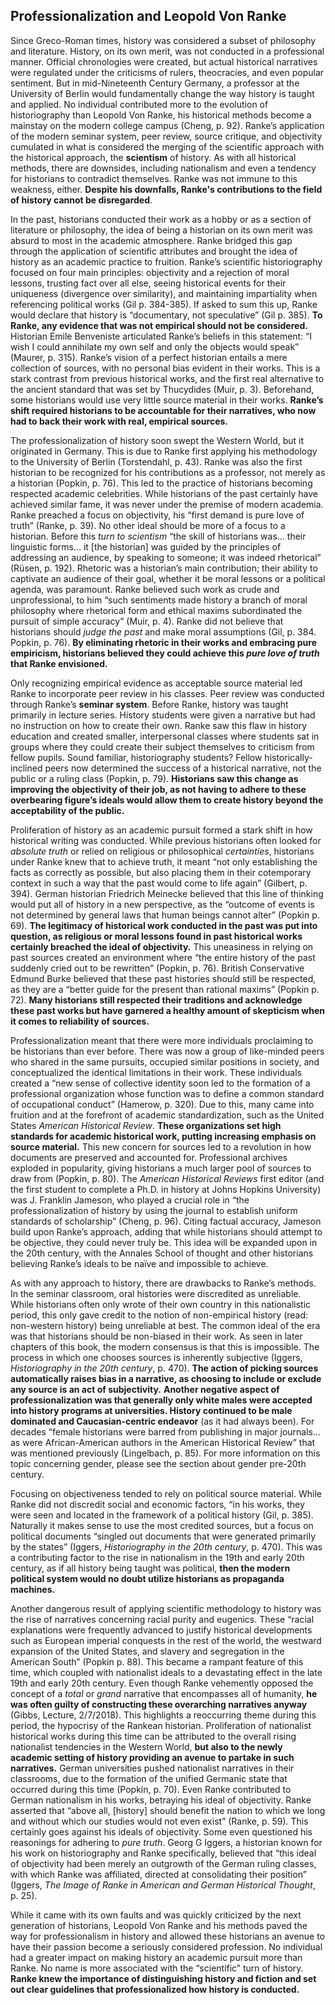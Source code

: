 ## Professionalization and Leopold Von Ranke

Since Greco-Roman times, history was considered a subset of philosophy and literature. History, on its own merit, was not conducted in a professional manner. Official chronologies were created, but actual historical narratives were regulated under the criticisms of rulers, theocracies, and even popular sentiment. But in mid-Nineteenth Century Germany, a professor at the University of Berlin would fundamentally change the way history is taught and applied. No individual contributed more to the evolution of historiography than Leopold Von Ranke, his historical methods become a mainstay on the modern college campus (Cheng, p. 92). Ranke’s application of the modern seminar system, peer review, source critique, and objectivity cumulated in what is considered the merging of the scientific approach with the historical approach, the **scientism** of history. As with all historical methods, there are downsides, including nationalism and even a tendency for historians to contradict themselves. Ranke was not immune to this weakness, either. **Despite his downfalls, Ranke's contributions to the field of history cannot be disregarded**. 

In the past, historians conducted their work as a hobby or as a section of literature or philosophy, the idea of being a historian on its own merit was absurd to most in the academic atmosphere. Ranke bridged this gap through the application of scientific attributes and brought the idea of history as an academic practice to fruition. Ranke’s scientific historiography focused on four main principles: objectivity and a rejection of moral lessons, trusting fact over all else, seeing historical events for their uniqueness (divergence over similarity), and maintaining impartiality when referencing political works (Gil p. 384-385).  If asked to sum this up, Ranke would declare that history is “documentary, not speculative” (Gil p. 385). **To Ranke, any evidence that was not empirical should not be considered.** Historian Emile Benveniste articulated Ranke’s beliefs in this statement: “I wish I could annihilate my own self and only the objects would speak” (Maurer, p. 315). Ranke’s vision of a perfect historian entails a mere collection of sources, with no personal bias evident in their works. This is a stark contrast from previous historical works, and the first real alternative to the ancient standard that was set by Thucydides (Muir, p. 3). Beforehand, some historians would use very little source material in their works. **Ranke’s shift required historians to be accountable for their narratives, who now had to back their work with real, empirical sources.** 

The professionalization of history soon swept the Western World, but it originated in Germany. This is due to Ranke first applying his methodology to the University of Berlin (Torstendahl, p. 43).  Ranke was also the first historian to be recognized for his contributions as a professor, not merely as a historian (Popkin, p. 76). This led to the practice of historians becoming respected academic celebrities. While historians of the past certainly have achieved similar fame, it was never under the premise of modern academia. 
Ranke preached a focus on objectivity, his “first demand is pure love of truth” (Ranke, p. 39). No other ideal should be more of a focus to a historian. Before this *turn to scientism* “the skill of historians was… their linguistic forms… it [the historian] was guided by the principles of addressing an audience, by speaking to someone; it was indeed rhetorical” (Rüsen, p. 192). Rhetoric was a historian’s main contribution; their ability to captivate an audience of their goal, whether it be moral lessons or a political agenda, was paramount. Ranke believed such work as crude and unprofessional, to him “such sentiments made history a branch of moral philosophy where rhetorical form and ethical maxims subordinated the pursuit of simple accuracy” (Muir, p. 4).  Ranke did not believe that historians should *judge the past* and make moral assumptions (Gil, p. 384. Popkin, p. 76). **By eliminating rhetoric in their works and embracing pure empiricism, historians believed they could achieve this *pure love of truth* that Ranke envisioned.**

Only recognizing empirical evidence as acceptable source material led Ranke to incorporate peer review in his classes. Peer review was conducted through Ranke’s **seminar system**. Before Ranke, history was taught primarily in lecture series. History students were given a narrative but had no instruction on how to create their own. Ranke saw this flaw in history education and created smaller, interpersonal classes where students sat in groups where they could create their subject themselves to criticism from fellow pupils. Sound familiar, historiography students? Fellow historically-inclined peers now determined the success of a historical narrative, not the public or a ruling class (Popkin, p. 79). **Historians saw this change as improving the objectivity of their job, as not having to adhere to these overbearing figure’s ideals would allow them to create history beyond the acceptability of the public.**

Proliferation of history as an academic pursuit formed a stark shift in how historical writing was conducted. While previous historians often looked for *absolute truth* or relied on religious or philosophical *certainties*, historians under Ranke knew that to achieve truth, it meant “not only establishing the facts as correctly as possible, but also placing them in their cotemporary context in such a way that the past would come to life again” (Gilbert, p. 394). German historian Friedrich Meinecke believed that this line of thinking would put all of history in a new perspective, as the “outcome of events is not determined by general laws that human beings cannot alter” (Popkin p. 69). **The legitimacy of historical work conducted in the past was put into question, as religious or moral lessons found in past historical works certainly breached the ideal of objectivity.** This uneasiness in relying on past sources created an environment where “the entire history of the past suddenly cried out to be rewritten” (Popkin, p. 76). British Conservative Edmund Burke believed that these past histories should still be respected, as they are a “better guide for the present than rational maxims” (Popkin p. 72). **Many historians still respected their traditions and acknowledge these past works but have garnered a healthy amount of skepticism when it comes to reliability of sources.**

Professionalization meant that there were more individuals proclaiming to be historians than ever before. There was now a group of like-minded peers who shared in the same pursuits, occupied similar positions in society, and conceptualized the identical limitations in their work. These individuals created a “new sense of collective identity soon led to the formation of a professional organization whose function was to define a common standard of occupational conduct” (Hamerow, p. 320). Due to this, many came into fruition and at the forefront of academic standardization, such as the United States *American Historical Review*. **These organizations set high standards for academic historical work, putting increasing emphasis on source material.** This new concern for sources led to a revolution in how documents are preserved and accounted for. Professional archives exploded in popularity, giving historians a much larger pool of sources to draw from (Popkin, p. 80). The *American Historical Reviews* first editor (and the first student to complete a Ph.D. in history at Johns Hopkins University) was J. Franklin Jameson, who played a crucial role in “the professionalization of history by using the journal to establish uniform standards of scholarship” (Cheng, p. 96). Citing factual accuracy, Jameson build upon Ranke’s approach, adding that while historians should attempt to be objective, they could never truly be. This idea will be expanded upon in the 20th century, with the Annales School of thought and other historians believing Ranke’s ideals to be naïve and impossible to achieve.

As with any approach to history, there are drawbacks to Ranke’s methods. In the seminar classroom, oral histories were discredited as unreliable. While historians often only wrote of their own country in this nationalistic period, this only gave credit to the notion of non-empirical history (read: non-western history) being unreliable at best. The common ideal of the era was that historians should be non-biased in their work. As seen in later chapters of this book, the modern consensus is that this is impossible. The process in which one chooses sources is inherently subjective (Iggers, *Historiography in the 20th century*, p. 470). **The action of picking sources automatically raises bias in a narrative, as choosing to include or exclude any source is an act of subjectivity.** **Another negative aspect of professionalization was that generally only white males were accepted into history programs at universities. History continued to be male dominated and Caucasian-centric endeavor** (as it had always been). For decades “female historians were barred from publishing in major journals… as were African-American authors in the American Historical Review” that was mentioned previously (Lingelbach, p. 85). For more information on this topic concerning gender, please see the section about gender pre-20th century. 

Focusing on objectiveness tended to rely on political source material. While Ranke did not discredit social and economic factors, “in his works, they were seen and located in the framework of a political history (Gil, p. 385). Naturally it makes sense to use the most credited sources, but a focus on political documents “singled out documents that were generated primarily by the states” (Iggers, *Historiography in the 20th century*, p. 470). This was a contributing factor to the rise in nationalism in the 19th and early 20th century, as if all history being taught was political, **then the modern political system would no doubt utilize historians as propaganda machines.**

Another dangerous result of applying scientific methodology to history was the rise of narratives concerning racial purity and eugenics. These “racial explanations were frequently advanced to justify historical developments such as European imperial conquests in the rest of the world, the westward expansion of the United States, and slavery and segregation in the American South” (Popkin p. 88). This became a rampant feature of this time, which coupled with nationalist ideals to a devastating effect in the late 19th and early 20th century. Even though Ranke vehemently opposed the concept of a *total* or *grand* narrative that encompasses all of humanity, **he was often guilty of constructing these overarching narratives anyway** (Gibbs, Lecture, 2/7/2018). This highlights a reoccurring theme during this period, the hypocrisy of the Rankean historian. Proliferation of nationalist historical works during this time can be attributed to the overall rising nationalist tendencies in the Western World, **but also to the newly academic setting of history providing an avenue to partake in such narratives.** German universities pushed nationalist narratives in their classrooms, due to the formation of the unified Germanic state that occurred during this time (Popkin, p. 70). Even Ranke contributed to German nationalism in his works, betraying his ideal of objectivity. Ranke asserted that “above all, [history] should benefit the nation to which we long and without which our studies would not even exist” (Ranke, p. 59). This certainly goes against his ideals of objectivity. Some even questioned his reasonings for adhering to *pure truth*. Georg G Iggers, a historian known for his work on historiography and Ranke specifically, believed that “this ideal of objectivity had been merely an outgrowth of the German ruling classes, with which Ranke was affiliated, directed at consolidating their position” (Iggers, *The Image of Ranke in American and German Historical Thought*, p. 25). 

While it came with its own faults and was quickly criticized by the next generation of historians, Leopold Von Ranke and his methods paved the way for professionalism in history and allowed these historians an avenue to have their passion become a seriously considered profession. No individual had a greater impact on making history an academic pursuit more than Ranke. No name is more associated with the “scientific” turn of history. **Ranke knew the importance of distinguishing history and fiction and set out clear guidelines that professionalized how history is conducted.**
